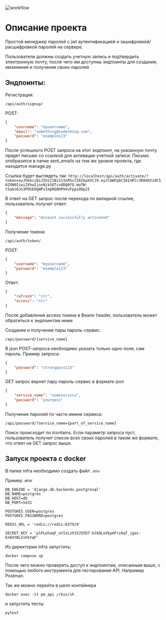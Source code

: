 


![workflow](https://github.com/Turianpy/password_manager/actions/workflows/main.yml/badge.svg)

  

# Описание проекта

  

Простой менеджер паролей с jwt аутентификацией и зашифровкой/расшифровкой паролей на сервере.

  

Пользователи должны создать учетную запись и подтвердить электронную почту, после чего им доступны эндпоинты для создания, имзенения и получения своих паролей

## Эндпоинты:

Регистрация:

`/api/auth/signup/`

POST:
```json
{
	"username": "myusername",
	"email": "something@something.com",
	"password": "example123"
}
```

После успешного POST запроса на этот эндпоинт, на указанную почту придет письмо со ссылкой для активации учетной записи. Письмо отобразится в папке sent_emails на том же уровне проекта, где находится manage.py

Ссылка будет выглядеть так:
`http://localhost/api/auth/activate/?token=eyJhbGciOiJIUzI1NiIsInR5cCI6IkpXVCJ9.eyJlbWFpbCI6InRlc3RAdGVzdC50ZXN0IiwiZXhwIjoxNjk5OTcxODQ0fQ.HwTW-t5a6i6Jo3POSE0gWPv1mpRQ8HPmVuFppi0Dp2I`

В ответ на GET запрос после перехода по валидной ссылке, пользователь получит ответ:
```json
{
	"message": "Account successfully activated"
}
```


Получение токена:

`/api/auth/token/`

POST:

```json
{
	"username": "myusername",
	"password": "example123"
}
```

Ответ:

```json
{
    "refresh": "str",
    "access": "str"
}
```

После добавления access токена в Bearer header,  пользователь может обратиться к эндпоинтам ниже


Создание и получение пары пароль-сервис:

`/api/password/{service_name}` 

В json POST-запроса необходимо указать только одно поле, сам пароль. Пример запроса:
```json
{
	"password": "strongpass123"
}
```
GET запрос вернет пару пароль-сервис в формате json
```json
{
	"service_name": "someserivce",
	"password": "yourpass"
}
```

Получение паролей по части имени сервиса:

`/api/password/?service_name={part_of_service_name}`

Поиск происходит по icontains. Если параметр запроса пуст, пользователь получит список всех своих паролей в таком же формате, что ответ на GET запрос выше.


## Запуск проекта c docker

В папке infra необходимо создать файл `.env`

Пример .env
```env
DB_ENGINE = 'django.db.backends.postgresql'
DB_NAME=postgres
DB_HOST=db
DB_PORT=5432

POSTGRES_USER=postgres
POSTGRES_PASSWORD=postgres

REDIS_URL = 'redis://redis:6379/0'

SECRET_KEY = 'plPLehaqF_otSzLzh33J55D7-bJkDLoVkpmFrzAqT_igos-En6UtBLIshkYqF'
```

Из директории infra запустить:

`docker compose up`

После чего можно проверить доступ к эндпоинтам, описанным выше, с помощью любого инструмента для тестирования API. Например Postman.

Так же можно перейти в шелл контейнера

`docker exec -it pm_api //bin/sh`

и запустить тесты

`pytest`


